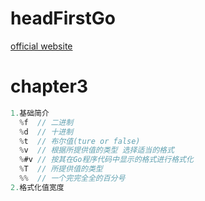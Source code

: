 # headFirstGo

[official website](https://headfirstgo.com/)

# chapter3
```go
1.基础简介
  %f  // 二进制
  %d  // 十进制
  %t  // 布尔值(ture or false)
  %v  // 根据所提供值的类型 选择适当的格式
  %#v // 按其在Go程序代码中显示的格式进行格式化
  %T  // 所提供值的类型
  %%  // 一个完完全全的百分号
2.格式化值宽度
```
